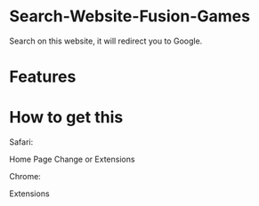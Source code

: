 # Search-Website-Fusion-Games

Search on this website, it will redirect you to Google. 

# Features

# How to get this

Safari:

Home Page Change or Extensions

Chrome: 

Extensions


